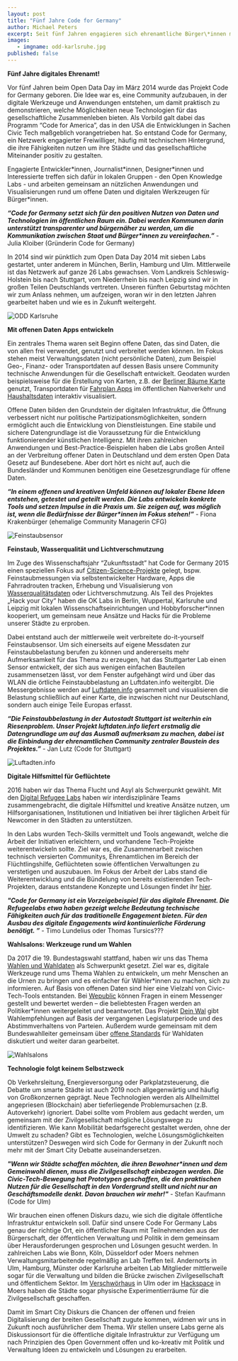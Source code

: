 ```yaml
---
layout: post
title: "Fünf Jahre Code for Germany"
author: Michael Peters
excerpt: Seit fünf Jahren engagieren sich ehrenamtliche Bürger\*innen mit ihren technischen Fähigkeiten im Code for Germany Netzwerk um gemeinsam nützliche und offene Anwendungen für die digitale Gesellschaft zu entwickeln. Zeit gemeinsam zurückzublicken und in die Zukunft zu schauen!
images:
   - imgname: odd-karlsruhe.jpg
published: false
---
```

**Fünf Jahre digitales Ehrenamt!**

Vor fünf Jahren beim Open Data Day im März 2014 wurde das Projekt Code for Germany geboren. Die Idee war es, eine Community aufzubauen, in der digitale Werkzeuge und Anwendungen entstehen, um damit praktisch zu demonstrieren, welche Möglichkeiten neue Technologien für das gesellschaftliche Zusammenleben bieten. Als Vorbild galt dabei das Programm “Code for America”, das in den USA die Entwicklungen in Sachen Civic Tech maßgeblich vorangetrieben hat. So entstand Code for Germany, ein Netzwerk engagierter Freiwilliger, häufig mit technischem Hintergrund, die ihre Fähigkeiten nutzen um ihre Städte und das gesellschaftliche Miteinander positiv zu gestalten.

Engagierte Entwickler\*innen, Journalist\*innen, Designer\*innen und Interessierte treffen sich dafür in lokalen Gruppen - den Open Knowledge Labs - und arbeiten gemeinsam an nützlichen Anwendungen und Visualisierungen rund um offene Daten und digitalen Werkzeugen für Bürger*innen.

***“Code for Germany setzt sich für den positiven Nutzen von Daten und Technologien im öffentlichen Raum ein. Dabei werden Kommunen darin unterstützt transparenter und bürgernäher zu werden, um die Kommunikation zwischen Staat und Bürger\*innen zu vereinfachen.”*** - Julia Kloiber (Gründerin Code for Germany)

In 2014 sind wir pünktlich zum Open Data Day 2014 mit sieben Labs gestartet, unter anderem in München, Berlin, Hamburg und Ulm. Mittlerweile ist das Netzwerk auf ganze 26 Labs gewachsen. Vom Landkreis Schleswig-Holstein bis nach Stuttgart, vom Niederrhein bis nach Leipzig sind wir in großen Teilen Deutschlands vertreten. Unseren fünften Geburtstag möchten wir zum Anlass nehmen, um aufzeigen, woran wir in den letzten Jahren gearbeitet haben und wie es in Zukunft weitergeht.

![ODD Karlsruhe](/assets/blog/odd-karlsruhe.jpg)

**Mit offenen Daten Apps entwickeln**

Ein zentrales Thema waren seit Beginn offene Daten, das sind Daten, die von allen frei verwendet, genutzt und verbreitet werden können. Im Fokus stehen meist Verwaltungsdaten (nicht persönliche Daten), zum Beispiel Geo-, Finanz- oder Transportdaten auf dessen Basis unsere Community technische Anwendungen für die Gesellschaft entwickelt. Geodaten wurden beispielsweise für die Erstellung von Karten, z.B. der [Berliner Bäume Karte](https://trees.codefor.de/) genutzt, Transportdaten für [Fahrplan Apps](https://rettedeinennahverkehr.de/) im öffentlichen Nahverkehr und [Haushaltsdaten](https://offenerhaushalt.de/) interaktiv visualisiert.

Offene Daten bilden den Grundstein der digitalen Infrastruktur, die Öffnung verbessert nicht nur politische Partizipationsmöglichkeiten, sondern ermöglicht auch die Entwicklung von Dienstleistungen. Eine stabile und sichere Datengrundlage ist die Voraussetzung für die Entwicklung funktionierender künstlichen Intelligenz. Mit ihren zahlreichen Anwendungen und Best-Practice-Beispielen haben die Labs großen Anteil an der Verbreitung offener Daten in Deutschland und dem ersten Open Data Gesetz auf Bundesebene. Aber dort hört es nicht auf, auch die Bundesländer und Kommunen benötigen eine Gesetzesgrundlage für offene Daten.

***“In einem offenen und kreativen Umfeld können auf lokaler Ebene Ideen entstehen, getestet und geteilt werden. Die Labs entwickeln konkrete Tools und setzen Impulse in die Praxis um. Sie zeigen auf, was möglich ist, wenn die Bedürfnisse der Bürger\*innen im Fokus stehen!”*** - Fiona Krakenbürger (ehemalige Community Managerin CFG)

![Feinstaubsensor](/assets/blog/feinstaubsensor.jpg)

**Feinstaub, Wasserqualität und Lichtverschmutzung**

Im Zuge des Wissenschaftsjahr “Zukunftsstadt” hat Code for Germany 2015 einen speziellen Fokus auf [Citizen-Science-Projekte](https://www.wissenschaft-im-dialog.de/projekte/hack-your-city/) gelegt, bspw. Feinstaubmessungen via selbstentwickelter Hardware, Apps die Fahrradrouten tracken, Erhebung und Visualisierung von [Wasserqualitätsdaten](https://trinkwasser.codefor.de/) oder Lichtverschmutzung. Als Teil des Projektes „Hack your City“ haben die OK Labs in Berlin, Wuppertal, Karlsruhe und Leipzig mit lokalen Wissenschaftseinrichtungen und Hobbyforscher\*innen kooperiert, um gemeinsam neue Ansätze und Hacks für die Probleme unserer Städte zu erproben.

Dabei entstand auch der mittlerweile weit verbreitete do-it-yourself Feinstaubsensor. Um sich einerseits auf eigene Messdaten zur Feinstaubbelastung berufen zu können und andererseits mehr Aufmerksamkeit für das Thema zu erzeugen, hat das Stuttgarter Lab einen Sensor entwickelt, der sich aus wenigen einfachen Bauteilen zusammensetzen lässt, vor dem Fenster aufgehängt wird und über das WLAN die örtliche Feinstaubbelastung an Luftdaten.info weitergibt. Die Messergebnisse werden auf [Luftdaten.info](https://luftdaten.info/) gesammelt und visualisieren die Belastung schließlich auf einer Karte, die inzwischen nicht nur Deutschland, sondern auch einige Teile Europas erfasst.

***“Die Feinstaubbelastung in der Autostadt Stuttgart ist weiterhin ein Riesenproblem. Unser Projekt luftdaten.info liefert erstmalig die Datengrundlage um auf das Ausmaß aufmerksam zu machen, dabei ist die Einbindung der ehrenamtlichen Community zentraler Baustein des Projektes.”*** - Jan Lutz (Code for Stuttgart)

![Luftadten.info](/assets/blog/luftdaten-info.png)

**Digitale Hilfsmittel für Geflüchtete**

2016 haben wir das Thema Flucht und Asyl als Schwerpunkt gewählt. Mit den [Digital Refugee Labs](https://codefor.de/digitalrefugeelabs/) haben wir interdisziplinäre Teams zusammengebracht, die digitale Hilfsmittel und kreative Ansätze nutzen, um Hilfsorganisationen, Institutionen und Initiativen bei ihrer täglichen Arbeit für Newcomer in den Städten zu unterstützen.

In den Labs wurden Tech-Skills vermittelt und Tools angewandt, welche die Arbeit der Initiativen erleichtern, und vorhandene Tech-Projekte weiterentwickeln sollte. Ziel war es, die Zusammenarbeit zwischen technisch versierten Communitys, Ehrenamtlichen im Bereich der Flüchtlingshilfe, Geflüchteten sowie öffentlichen Verwaltungen zu verstetigen und auszubauen. Im Fokus der Arbeit der Labs stand die Weiterentwicklung und die Bündelung von bereits existierenden Tech-Projekten, daraus entstandene Konzepte und Lösungen findet ihr [hier](https://codefor.de/digitalrefugeelabs/).

***"Code for Germany ist ein Vorzeigebeispiel für das digitale Ehrenamt. Die Refugeelabs etwa haben gezeigt welche Bedeutung technische Fähigkeiten auch für das traditionelle Engagement bieten. Für den Ausbau des digitale Engagements wird kontinuierliche Förderung benötigt. ”***  - Timo Lundelius oder Thomas Tursics???

**Wahlsalons: Werkzeuge rund um Wahlen**

Da 2017 die 19. Bundestagswahl stattfand, haben wir uns das Thema [Wahlen und Wahldaten](https://codefor.de/wahlsalons/) als Schwerpunkt gesetzt. Ziel war es, digitale Werkzeuge rund ums Thema Wahlen zu entwickeln, um mehr Menschen an die Urnen zu bringen und es einfacher für Wähler*innen zu machen, sich zu informieren. Auf Basis von offenen Daten sind hier eine Vielzahl von Civic-Tech-Tools entstanden. Bei [Wepublic](https://wepublic.me/) können Fragen in einem Messenger gestellt und bewertet werden – die beliebtesten Fragen werden an Politiker\*innen weitergeleitet und beantwortet. Das Projekt [Dein Wal](https://deinwal.de/) gibt Wahlempfehlungen auf Basis der vergangenen Legislaturperiode und des Abstimmverhaltens von Parteien. Außerdem wurde gemeinsam mit dem Bundeswahlleiter gemeinsam über [offene Standards](https://codefor.de/blog/warum-wir-ueber-wahldaten-reden-muessen.html) für Wahldaten diskutiert und weiter daran gearbeitet.

![Wahlsalons](/assets/blog/wahlsalons.jpg)

**Technologie folgt keinem Selbstzweck**

Ob Verkehrsleitung, Energieversorgung oder Parkplatzsteuerung, die Debatte um smarte Städte ist auch 2019 noch allgegenwärtig und häufig von Großkonzernen geprägt. Neue Technologien werden als Allheilmittel angepriesen (Blockchain) aber tieferliegende Problemursachen (z.B. Autoverkehr) ignoriert. Dabei sollte vom Problem aus gedacht werden, um gemeinsam mit der Zivilgesellschaft mögliche Lösungswege zu identifizieren. Wie kann Mobilität bedarfsgerecht gestaltet werden, ohne der Umwelt zu schaden? Gibt es Technologien, welche Lösungsmöglichkeiten unterstützen? Deswegen wird sich Code for Germany in der Zukunft noch mehr mit der Smart City Debatte auseinandersetzen.

***"Wenn wir Städte schaffen möchten, die ihren Bewohner\*innen und dem Gemeinwohl dienen, muss die Zivilgesellschaft einbezogen werden. Die Civic-Tech-Bewegung hat Prototypen geschaffen, die den praktischen Nutzen für die Gesellschaft in den Vordergrund stellt und nicht nur an Geschäftsmodelle denkt. Davon brauchen wir mehr!"*** - Stefan Kaufmann (Code for Ulm)

Wir brauchen einen offenen Diskurs dazu, wie sich die digitale öffentliche Infrastruktur entwickeln soll. Dafür sind unsere Code For Germany Labs genau der richtige Ort, ein öffentlicher Raum mit Teilnehmenden aus der Bürgerschaft, der öffentlichen Verwaltung und Politik in dem gemeinsam über Herausforderungen gesprochen und Lösungen gesucht werden. In zahlreichen Labs wie Bonn, Köln, Düsseldorf oder Moers nehmen Verwaltungsmitarbeitende regelmäßig an Lab Treffen teil. Andernorts in Ulm, Hamburg, Münster oder Karlsruhe arbeiten Lab Mitglieder mittlerweile sogar für die Verwaltung und bilden die Brücke zwischen Zivilgesellschaft und öffentlichem Sektor. Im [Verschwörhaus](https://verschwoerhaus.de/) in Ulm oder im [Hackspace](https://www.moers.de/de/rathaus/hackerspace/) in Moers haben die Städte sogar physische Experimentierräume für die Zivilgesellschaft geschaffen.

Damit im Smart City Diskurs die Chancen der offenen und freien Digitalisierung der breiten Gesellschaft zugute kommen, widmen wir uns in Zukunft noch ausführlicher dem Thema. Wir stellen unsere Labs gerne als Diskussionsort für die öffentliche digitale Infrastruktur zur Verfügung um nach Prinzipien des Open Government offen und ko-kreativ mit Politik und Verwaltung Ideen zu entwickeln und Lösungen zu erarbeiten.
